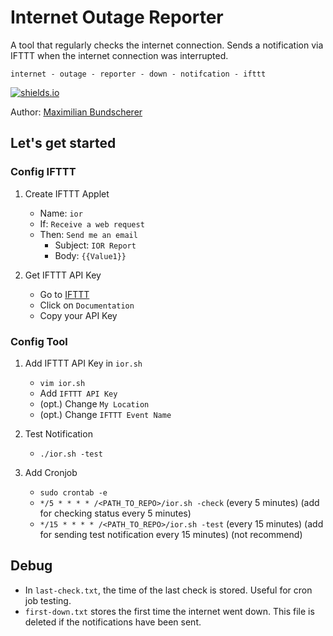 # Internet Outage Reporter

A tool that regularly checks the internet connection. Sends a notification via IFTTT when the internet connection was interrupted.

``internet - outage - reporter - down - notifcation - ifttt`` 

[![shields.io](https://img.shields.io/badge/license-Apache2-blue.svg)](http://www.apache.org/licenses/LICENSE-2.0.txt)

Author: [Maximilian Bundscherer](https://bundscherer-online.de)

## Let's get started

### Config IFTTT

1. Create IFTTT Applet
    - Name: `ior`
    - If: `Receive a web request`
    - Then: `Send me an email`
        - Subject: `IOR Report`
        - Body: `{{Value1}}`

2. Get IFTTT API Key
    - Go to [IFTTT](https://ifttt.com/maker_webhooks)
    - Click on `Documentation`
    - Copy your API Key

### Config Tool

1. Add IFTTT API Key in `ior.sh`
    - `vim ior.sh`
    - Add `IFTTT API Key`
    - (opt.) Change `My Location`
    - (opt.) Change `IFTTT Event Name`

2. Test Notification
    - `./ior.sh -test`

3. Add Cronjob
    - `sudo crontab -e`
    - `*/5 * * * * /<PATH_TO_REPO>/ior.sh -check` (every 5 minutes) (add for checking status every 5 minutes)
    - `*/15 * * * * /<PATH_TO_REPO>/ior.sh -test` (every 15 minutes) (add for sending test notification every 15 minutes) (not recommend)

## Debug

- In `last-check.txt`, the time of the last check is stored. Useful for cron job testing.
- `first-down.txt` stores the first time the internet went down. This file is deleted if the notifications have been sent.
